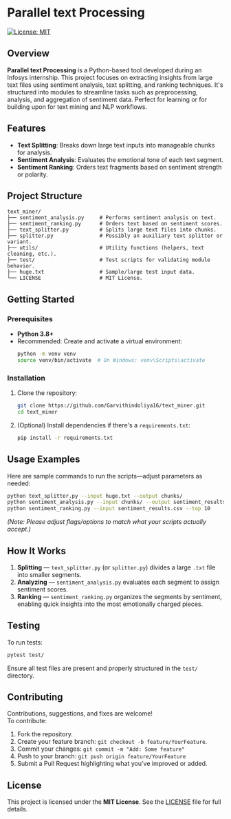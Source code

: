 # Parallel text Processing

[![License: MIT](https://img.shields.io/badge/License-MIT-yellow.svg)](https://opensource.org/licenses/MIT)

## Overview
**Parallel text Processing** is a Python-based tool developed during an Infosys internship. This project focuses on extracting insights from large text files using sentiment analysis, text splitting, and ranking techniques. It's structured into modules to streamline tasks such as preprocessing, analysis, and aggregation of sentiment data. Perfect for learning or for building upon for text mining and NLP workflows.

## Features
- **Text Splitting**: Breaks down large text inputs into manageable chunks for analysis.
- **Sentiment Analysis**: Evaluates the emotional tone of each text segment.
- **Sentiment Ranking**: Orders text fragments based on sentiment strength or polarity.

## Project Structure

```
text_miner/
├── sentiment_analysis.py     # Performs sentiment analysis on text.
├── sentiment_ranking.py      # Orders text based on sentiment scores.
├── text_splitter.py          # Splits large text files into chunks.
├── splitter.py               # Possibly an auxiliary text splitter or variant.
├── utils/                    # Utility functions (helpers, text cleaning, etc.).
├── test/                     # Test scripts for validating module behavior.
├── huge.txt                  # Sample/large test input data.
└── LICENSE                   # MIT License.
```

## Getting Started

### Prerequisites
- **Python 3.8+**
- Recommended: Create and activate a virtual environment:
  ```bash
  python -m venv venv
  source venv/bin/activate  # On Windows: venv\Scripts\activate
  ```

### Installation
1. Clone the repository:
   ```bash
   git clone https://github.com/Garvithindoliya16/text_miner.git
   cd text_miner
   ```
2. (Optional) Install dependencies if there's a `requirements.txt`:
   ```bash
   pip install -r requirements.txt
   ```

## Usage Examples

Here are sample commands to run the scripts—adjust parameters as needed:

```bash
python text_splitter.py --input huge.txt --output chunks/
python sentiment_analysis.py --input chunks/ --output sentiment_results.csv
python sentiment_ranking.py --input sentiment_results.csv --top 10
```

*(Note: Please adjust flags/options to match what your scripts actually accept.)*

## How It Works
1. **Splitting** — `text_splitter.py` (or `splitter.py`) divides a large `.txt` file into smaller segments.
2. **Analyzing** — `sentiment_analysis.py` evaluates each segment to assign sentiment scores.
3. **Ranking** — `sentiment_ranking.py` organizes the segments by sentiment, enabling quick insights into the most emotionally charged pieces.

## Testing
To run tests:
```bash
pytest test/
```
Ensure all test files are present and properly structured in the `test/` directory.

## Contributing
Contributions, suggestions, and fixes are welcome!  
To contribute:
1. Fork the repository.
2. Create your feature branch: `git checkout -b feature/YourFeature`.
3. Commit your changes: `git commit -m "Add: Some feature"`
4. Push to your branch: `git push origin feature/YourFeature`
5. Submit a Pull Request highlighting what you’ve improved or added.

## License
This project is licensed under the **MIT License**. See the [LICENSE](LICENSE) file for full details.
